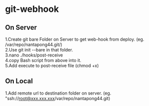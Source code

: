 # git-webhook

## On Server
1.Create git bare Folder on Server to get web-hook from deploy. (eg. /var/repo/nantapong44.git/)  
2.Use git init --bare in that folder.  
3.nano ./hooks/post-receive  
4.copy Bash script from above into it.  
5.Add execute to post-receive file (chmod +x)  

## On Local
1.Add remote url to destination folder on server. (eg. "ssh://root@xxx.xxx.xxx/var/repo/nantapong44.git)
